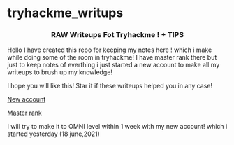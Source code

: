 # tryhackme_writups

<h3 align="center">RAW Writeups Fot Tryhackme ! + TIPS</h3>

Hello I have created this repo for keeping my notes here ! which i make while doing some of the room in tryhackme!
I have master rank there but just to keep notes of everthing i just started a new account to make all my writeups to brush up my knowledge!

I hope you will like this! Star it if these writeups helped you in any case! 


<a href="https://tryhackme.com/p/foreverpanda">New account</a>

<a href="https://tryhackme.com/p/playgue">Master rank</a>


I will try to make it to OMNI level within 1 week with my new account! which i started yesterday (18 june,2021)
